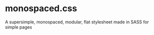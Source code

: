 # monospaced.css
A supersimple, monospaced, modular, flat stylesheet made in SASS for simple pages 
